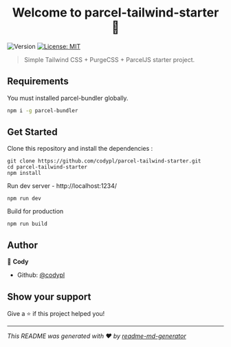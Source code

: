 <h1 align="center">Welcome to parcel-tailwind-starter 👋</h1>
<p>
  <img alt="Version" src="https://img.shields.io/badge/version-0.1.0-blue.svg?cacheSeconds=2592000" />
  <a href="https://github.com/codypl/parcel-tailwind-starter/blob/main/LICENSE" target="_blank">
    <img alt="License: MIT" src="https://img.shields.io/badge/License-MIT-yellow.svg" />
  </a>
</p>

> Simple Tailwind CSS + PurgeCSS + ParcelJS starter project.

## Requirements

You must installed parcel-bundler globally.
```sh
npm i -g parcel-bundler
```



## Get Started
Clone this repository and install the dependencies :
```
git clone https://github.com/codypl/parcel-tailwind-starter.git
cd parcel-tailwind-starter
npm install
```

Run dev server - http://localhost:1234/
```
npm run dev
```
Build for production
```
npm run build
```

## Author

👤 **Cody**

* Github: [@codypl](https://github.com/codypl)

## Show your support

Give a ⭐️ if this project helped you!

***
_This README was generated with ❤️ by [readme-md-generator](https://github.com/kefranabg/readme-md-generator)_
